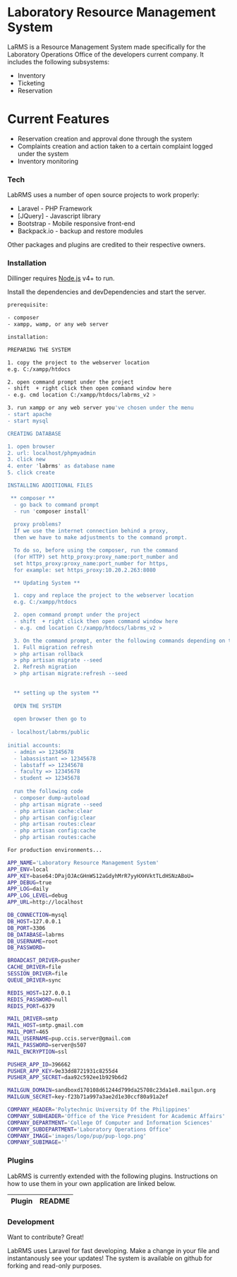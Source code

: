 # Laboratory Resource Management System

LaRMS is a Resource Management System made specifically for the Laboratory Operations Office of the developers current company. It includes the following subsystems:

  - Inventory
  - Ticketing
  - Reservation

# Current Features

  - Reservation creation and approval done through the system
  - Complaints creation and action taken to a certain complaint logged under the system
  - Inventory monitoring

### Tech

LabRMS uses a number of open source projects to work properly:

* Laravel - PHP Framework
* [JQuery] - Javascript library
* Bootstrap - Mobile responsive front-end
* Backpack.io -  backup and restore modules

Other packages and plugins are credited to their respective owners.

### Installation

Dillinger requires [Node.js](https://nodejs.org/) v4+ to run.

Install the dependencies and devDependencies and start the server.

```sh
prerequisite:

- composer
- xampp, wamp, or any web server

installation:

PREPARING THE SYSTEM

1. copy the project to the webserver location
e.g. C:/xampp/htdocs

2. open command prompt under the project
- shift  + right click then open command window here
- e.g. cmd location C:/xampp/htdocs/labrms_v2 > 

3. run xampp or any web server you've chosen under the menu
- start apache
- start mysql

CREATING DATABASE

1. open browser
2. url: localhost/phpmyadmin
3. click new
4. enter 'labrms' as database name 
5. click create

INSTALLING ADDITIONAL FILES

 ** composer **
  - go back to command prompt
  - run 'composer install'
  
  proxy problems? 
  If we use the internet connection behind a proxy, 
  then we have to make adjustments to the command prompt.

  To do so, before using the composer, run the command 
  (for HTTP) set http_proxy:proxy_name:port_number and 
  set https_proxy:proxy_name:port_number for https, 
  for example: set https_proxy:10.20.2.263:8080

  ** Updating System **

  1. copy and replace the project to the webserver location
  e.g. C:/xampp/htdocs

  2. open command prompt under the project
  - shift  + right click then open command window here
  - e.g. cmd location C:/xampp/htdocs/labrms_v2 > 

  3. On the command prompt, enter the following commands depending on the developers:
  1. Full migration refresh
  > php artisan rollback
  > php artisan migrate --seed
  2. Refresh migration
  > php artisan migrate:refresh --seed

  
  ** setting up the system **
  
  OPEN THE SYSTEM
  
  open browser then go to
  
 - localhost/labrms/public
 
initial accounts:
  - admin => 12345678
  - labassistant => 12345678
  - labstaff => 12345678
  - faculty => 12345678
  - student => 12345678
  
  run the following code
  - composer dump-autoload
  - php artisan migrate --seed
  - php artisan cache:clear
  - php artisan config:clear
  - php artisan routes:clear
  - php artisan config:cache
  - php artisan routes:cache

```

```sh
For production environments...

APP_NAME='Laboratory Resource Management System'
APP_ENV=local
APP_KEY=base64:DPajOJAcGHnWS12aGdyhMrR7yyHXHVktTLdHSNzABoU=
APP_DEBUG=true
APP_LOG=daily
APP_LOG_LEVEL=debug
APP_URL=http://localhost

DB_CONNECTION=mysql
DB_HOST=127.0.0.1
DB_PORT=3306
DB_DATABASE=labrms
DB_USERNAME=root
DB_PASSWORD=

BROADCAST_DRIVER=pusher
CACHE_DRIVER=file
SESSION_DRIVER=file
QUEUE_DRIVER=sync

REDIS_HOST=127.0.0.1
REDIS_PASSWORD=null
REDIS_PORT=6379

MAIL_DRIVER=smtp
MAIL_HOST=smtp.gmail.com
MAIL_PORT=465
MAIL_USERNAME=pup.ccis.server@gmail.com
MAIL_PASSWORD=server@s507
MAIL_ENCRYPTION=ssl

PUSHER_APP_ID=396662
PUSHER_APP_KEY=9e33dd8721931c8255d4
PUSHER_APP_SECRET=daa92c592ee1b929b6d2

MAILGUN_DOMAIN=sandboxd170108d61244d799da25708c23da1e8.mailgun.org
MAILGUN_SECRET=key-f23b71a997a3ae2d1e30ccf80a91a2ef

COMPANY_HEADER='Polytechnic University Of the Philippines'
COMPANY_SUBHEADER='Office of the Vice President for Academic Affairs'
COMPANY_DEPARTMENT='College Of Computer and Information Sciences'
COMPANY_SUBDEPARTMENT='Laboratory Operations Office'
COMPANY_IMAGE='images/logo/pup/pup-logo.png'
COMPANY_SUBIMAGE=''

```



### Plugins

LabRMS is currently extended with the following plugins. Instructions on how to use them in your own application are linked below.

| Plugin | README |
| ------ | ------ |


### Development

Want to contribute? Great!

LabRMS uses Laravel for fast developing.
Make a change in your file and instantanously see your updates! The system is available on github for forking and read-only purposes.
